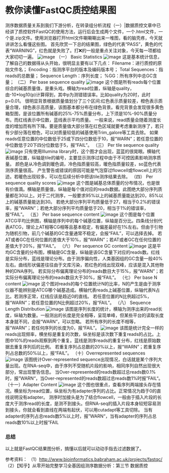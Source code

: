 # 教你读懂FastQC质控结果图

测序数据质量关系到我们下游分析，在转录组分析流程（一）|数据质控文章中已经讲了质控软件FastQC的使用方法，运行后会生成两个文件，一个.html文件，一个是.zip文件。使用浏览器打开html文件唰唰唰出来一堆图，看的脑壳疼，今天就讲讲怎么看懂这些图。
首先欣赏一下总的结果图，绿色的代表“PASS”，黄色的代表“WARNING”，红色就是失败了。打❌的一般是重点关注对象，今天每一项都给大家叨叨一遍。
![image](https://github.com/sukecosine/picture/blob/master/1.png)
（一）	Basic Statistics
![image](https://github.com/sukecosine/picture/blob/master/2.png)
这是基本统计信息，了解自己的数据得从头开始，很明显主要有以下几点：
Filename：进行质控的原始文件名；
Encoding：指测序平台的版本及编码版本号；
Total Sequences：指reads的总数量；
Sequence Length：序列长度；
%GG：所有序列中总GC含量；
（二）	Per base sequence quality
![image](https://github.com/sukecosine/picture/blob/master/3.png)
这个图是所有reads每个位置综合的碱基质量值，是重头戏。横轴为read位置，纵轴是quality，由-10*log10(p)计算得到，其中p为测错错误率。比如quality为20时，此时p=0.01。
很明显背景根据质量值划分了三个区间:红色表示质量较差，橙色表示质量合理，绿色表示高质量，该图基本都分布在绿色背景。看完背景会发现很多黄色箱型图，是该位置所有碱基的25%-75%质量分布，上下须是10%-90%质量分布。而红线表示中位数，蓝线表示平均质量。
一般来说，read质量会随着测度长度的增加而有所下降。要是质量值大部分落在红色区域就要考虑重新测序了，若只有少部分落在橙色，可以对质量较低的碱基使用Trim_galore等工具去除。
如果reads任意位置的中位数低于25或下四分位数低于10，报“WARN”；若任意位置的中位数低于20下四分位数低于5，报“FAIL”。
（三）	Per tile sequence quality
![image](https://github.com/sukecosine/picture/blob/master/4.png)
只有使用Illumina library时，这个图才会出现，蓝蓝的很晃眼。横轴代表碱基位置，纵轴是tile的编号，主要显示测序过程中由于不可控因素影响测序质量。
颜色是从冷色调到暖色调，冷色指质量较高，暖色指质量较差，so蓝色代表测序质量很高。
产生警告或错误的原因可能是气泡穿过flowcell或flowcell上的污迹。若暖色出现较多，可以在后续分析中把该tile测序结果去除。
（四）	Per sequence quality scores
![image](https://github.com/sukecosine/picture/blob/master/5.png)
这个图是碱基总体质量的分布情况，也是很有价值滴。横轴是质量值，纵轴是每个值对应的reads数据。此图绝大部分序列质量都在30以上。对于二代测序，一般要求95%以上的碱基质量能达到20，85%以上的碱基质量能达到30。
若绝大部分序列平均质量低于27，相当于0.2%的错误率，报“WARN”；若绝大部分序列平均质量低于20，相当于1%的错误率，报“FAIL”。
（五）	Per base sequence content
![image](https://github.com/sukecosine/picture/blob/master/6.png)
这个图是每个位置ATCG平均比例图，横轴是序列中的每个碱基位置，纵轴是百分比。四条线分别代表ATCG，理论上AT相等CG相等且基本稳定，有偏差最好在1%左右。但由于引物为随机引物，前几个碱基的GC含量通常不稳定，会报“FAIL”，可以选择去掉。
若AT或者GC在任何位置的差值大于10%，报“WARN”；若AT或者GC在任何位置的差值大于20%，报“FAIL”。
（六）	Per sequence GC content
![image](https://github.com/sukecosine/picture/blob/master/7.png)
这是平均GC含量的分布图，横轴是GC含量，纵轴是该GC含量下对应的reads数。红线是实际分布，蓝线是理论分布。由于测序偏向性，人类基因组的GC含量一般40%左右。曲线形状偏差往往由于文库污染，若红色的线出现双峰，应该是混入其他物种的DNA序列。
若实际分布偏离理论分布的reads数目大于15%，报“WARN”；若实际分布偏离理论分布的reads数目大于30%，报“FAIL”。
（七）	Per base N content
![image](https://github.com/sukecosine/picture/blob/master/8.png)
这个图对reads的每个位置统计N的比率，N的产生是由于测序仪器不能辨别是ATCG哪个碱基造成。横轴代表reads上碱基位置，纵轴代表N占比。若测序正常，红线应该是趋近0的直线。
若任意位置的N比例超过5%，报“WARN”；若任意位置的N比例超过20%，报“FAIL”。
（八）	Sequence Length Distribution
![image](https://github.com/sukecosine/picture/blob/master/9.png)
该图是序列长度的统计，横轴为测序出来的read长度，纵轴为数量。一般测出的长度是完全相等，呈现单峰，但某些平台的读取长度本身就不同，会报“WARN”，可以忽略。
若所有序列的长度不相等，报“WARN”；若任何序列的长度为0，报“FAIL”。
![image](https://github.com/sukecosine/picture/blob/master/10.png)
该图是统计完全一样的reads出现频率，横坐标是重复的次数，纵坐标是该次数下重复reads的占比。上图中10%的reads观察到两个重复。蓝线是测序reads的重复分布，红线是原始数据去重复序列后的比例。
若重复序列占总数的20%以上，报“WARN”；若重复序列占总数的50%以上，报“FAIL”。
（十）Overrepresented sequences
![image](https://github.com/sukecosine/picture/blob/master/11.png)
该图统计Over-represented sequence出现情况，白话就是某个序列大量出现。在RNA-seq中，由于序列不受随机片段的影响，相同序列自然出现很大部分，常出现警告信息。
当Over-represented的reads数超过总reads数0.1%时，报”WARN“，当Over-represented的reads数超过总reads数1%时报”FAIL“。
（十一）Adapter Content
![image](https://github.com/sukecosine/picture/blob/master/12.png)
这个图也很重点，查看序列两端接头存在情况。横坐标为read位置，纵坐标为有adapter序列的占比。正常情况为趋于0的直线说明没有adapter。
测序时加接头是为了结合flowcell，一般由于插入片段的长度大于测序read的长度，是测不到接头。但RNA-seq的插入片段本身较短容易测到接头，你就会看到直线在两端有起伏，可以用cutadapt等工具切除。
当有adapter的序列占总reads数5%以上时，报”WARN“，当有adapter的序列占总reads数10%以上时报”FAIL
### 总结
以上就是FastQC结果图分析，搞懂以后就可以动动手指去过滤数据了。

参考资料：
（1）http://www.bioinformatics.babraham.ac.uk/projects/fastqc/
（2）【知乎】从零开始完整学习全基因组测序数据分析：第三节 数据质控



